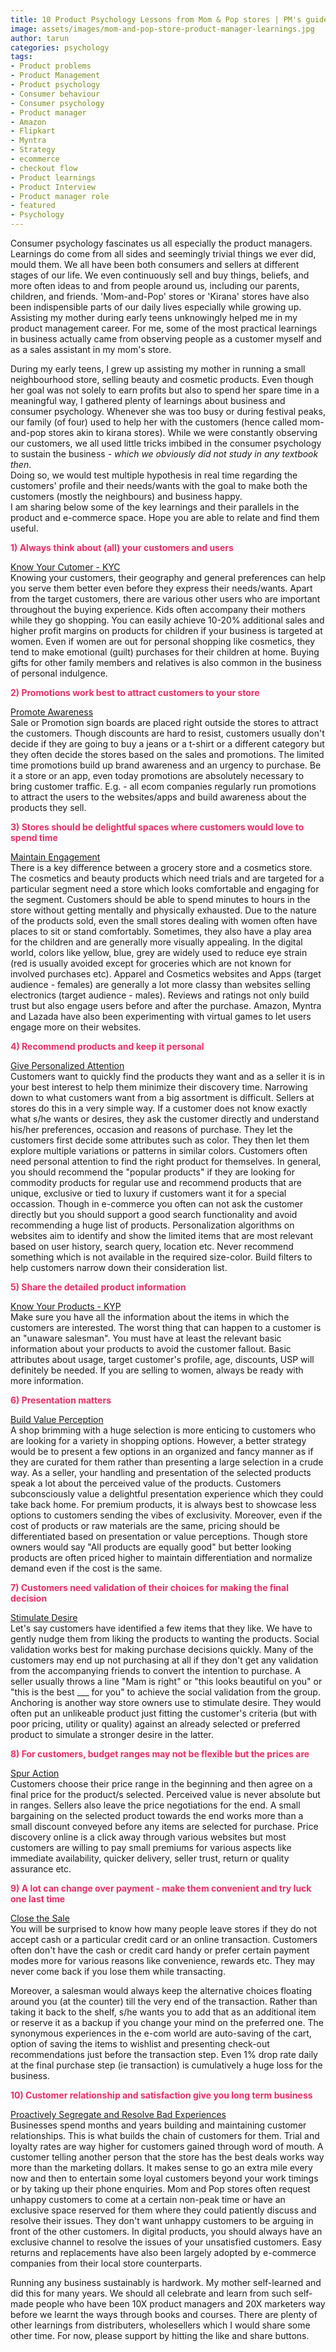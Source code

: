 ```yaml
---
title: 10 Product Psychology Lessons from Mom & Pop stores | PM's guide to business
image: assets/images/mom-and-pop-store-product-manager-learnings.jpg
author: tarun
categories: psychology
tags:
- Product problems
- Product Management
- Product psychology
- Consumer behaviour
- Consumer psychology
- Product manager
- Amazon
- Flipkart
- Myntra
- Strategy
- ecommerce
- checkout flow
- Product learnings
- Product Interview
- Product manager role
- featured
- Psychology
---
```


Consumer psychology fascinates us all especially the product managers. Learnings do come from all sides and seemingly trivial things we ever did, mould them. We all have been both consumers and sellers at different stages of our life. 
We even continuously sell and buy things, beliefs, and more often ideas to and from people around us, including our parents, children, and friends. 'Mom-and-Pop' stores or 'Kirana' stores have also been indispensible parts of our daily lives especially while growing up. Assisting my mother during early teens unknowingly helped me in my product management career. For me, some of the most practical learnings in business actually came from observing people as a customer myself and as a sales assistant in my mom's store. 

During my early teens, I grew up assisting my mother in running a small neighbourhood store, selling beauty and cosmetic products. Even though her goal was not solely to earn profits but also to spend her spare time in a meaningful way, I gathered plenty of learnings about business and consumer psychology. Whenever she was too busy or during festival peaks, our family (of four) used to help her with the customers (hence called mom-and-pop stores akin to kirana stores). While we were constantly observing our customers, we all used little tricks imbibed in the consumer psychology to sustain the business -  <i>which we obviously did not study in any textbook then</i>. <br>Doing so, we would test multiple hypothesis in real time regarding the customers' profile and their needs/wants with the goal to make both the customers (mostly the neighbours) and business happy. <br>I am sharing below some of the key learnings and their parallels in the product and e-commerce space. Hope you are able to relate and find them useful.

<p style="color: #EA2F65"> <b>1) Always think about (all) your customers and users</b></p>

<u>Know Your Cutomer - KYC</u><br>
Knowing your customers, their geography and general preferences can help you serve them better even before they express their needs/wants. Apart from the target customers, there are various other users who are important throughout the buying experience. Kids often accompany their mothers while they go shopping. You can easily achieve 10-20% additional sales and higher profit margins on products for children if your business is targeted at women. Even if women are out for personal shopping like cosmetics, they tend to make emotional (guilt) purchases for their children at home. Buying gifts for other family members and relatives is also common in the business of personal indulgence.

<p style="color: #EA2F65"> <b>2) Promotions work best to attract customers to your store</b></p>

<u>Promote Awareness</u><br>
Sale or Promotion sign boards are placed right outside the stores to attract the customers. Though discounts are hard to resist, customers usually don't decide if they are going to buy a jeans or a t-shirt or a different category but they often decide the stores based on the sales and promotions. The limited time promotions build up brand awareness and an urgency to purchase. Be it a store or an app, even today promotions are absolutely necessary to bring customer traffic. E.g. - all ecom companies regularly run promotions to attract the users to the websites/apps and build awareness about the products they sell. 

<p style="color: #EA2F65"> <b>3) Stores should be delightful spaces where customers would love to spend time </b></p>

<u>Maintain Engagement</u><br>
There is a key difference between a grocery store and a cosmetics store. The cosmetics and beauty products which need trials and are targeted for a particular segment need a store which looks comfortable and engaging for the segment. Customers should be able to spend minutes to hours in the store without getting mentally and physically exhausted. Due to the nature of the products sold, even the  small stores dealing with women often have places to sit or stand comfortably. Sometimes, they also have a play area for the children and are generally more visually appealing.
In the digital world, colors like yellow, blue, grey are widely used to reduce eye strain (red is usually avoided except for groceries which are not known for involved purchases etc). Apparel and Cosmetics websites and Apps (target audience - females) are generally a lot more classy than websites selling electronics (target audience - males).  Reviews and ratings not only build trust but also engage users before and after the purchase. Amazon, Myntra and Lazada have also been experimenting with virtual games to let users engage more on their websites.

<p style="color: #EA2F65"> <b>4)  Recommend products and keep it personal</b></p>

<u>Give Personalized Attention</u> <br>
Customers want to quickly find the products they want and as a seller it is in your best interest to help them minimize their discovery time. Narrowing down to what customers want from a big assortment is difficult. Sellers at stores do this in a very simple way.  If a customer does not know exactly what s/he wants or desires, they ask the customer directly and understand his/her preferences, occasion and reasons of purchase. They let the customers first decide some attributes such as color. They then let them explore multiple variations or patterns in similar colors. Customers often need personal attention to find the right product for themselves. In general, you should recommend the "popular products" if they are looking for commodity products for regular use and recommend products that are unique, exclusive or tied to luxury if customers want it for a special occassion.
Though in e-commerce you often can not ask the customer directly but you should support a good search functionality and avoid recommending a huge list of products. Personalization algorithms on websites aim to identify and show the limited items that are most relevant based on user history, search query, location etc. Never recommend something which is not available in the required size-color. Build filters to help customers narrow down their consideration list.

<p style="color: #EA2F65"> <b>5) Share the detailed product information </b></p>

<u>Know Your Products - KYP</u><br>
Make sure you have all the information about the items in which the customers are interested.
The worst thing that can happen to a customer is an "unaware salesman". You must have at least the relevant basic information about your products to avoid the customer fallout. Basic attributes about usage, target customer's profile, age, discounts, USP will definitely be needed. If you are selling to women, always be ready with more information. 

<p style="color: #EA2F65"> <b>6) Presentation matters </b></p>

<u>Build Value Perception</u><br>
A shop brimming with a huge selection is more enticing to customers who are looking for a variety in shopping options. 
However, a better strategy would be to present a few options in an organized and fancy manner as if they are curated for them rather than presenting a large selection in a crude way. As a seller, your handling and presentation of the selected products speak a lot about the perceived value of the products. Customers subconsciously value a delightful presentation experience which they could take back home. For premium products, it is always best to showcase less options to customers sending the vibes of exclusivity.
Moreover, even if the cost of products or raw materials are the same, pricing should be differentiated based on presentation or value perceptions. Though store owners would say "All products are equally good" but better looking products are often priced higher to maintain differentiation and normalize demand even if the cost is the same.

<p style="color: #EA2F65"> <b>7) Customers need validation of their choices for making the final decision</b></p>

<u>Stimulate Desire</u> <br>
Let's say customers have identified a few items that they like. We have to gently nudge them from liking the products to wanting the products. Social validation works best for making purchase decisions quickly.  Many of the customers may end up not purchasing at all if they don't get any validation from the accompanying friends to convert the intention to purchase. A seller usually throws a line "Mam is right" or "this looks beautiful on you" or "this is the best ___ for you" to achieve the social validation from the group. Anchoring is another way  store owners use to stimulate desire. They would often put an unlikeable product just fitting the customer's criteria (but with poor pricing, utility or quality) against an already selected or preferred product to simulate a stronger desire in the latter.

<p style="color: #EA2F65"> <b>8) For customers, budget ranges may not be flexible but the prices are</b></p>

<u>Spur Action</u><br>
Customers choose their price range in the beginning and then agree on a final price for the product/s selected. Perceived value is never absolute but in ranges. Sellers also leave the price negotiations for the end. A small bargaining on the selected product towards the end works more than a small discount conveyed before any items are selected for purchase. Price discovery online is a click away through various websites but most customers are willing to pay small premiums for various aspects like immediate availability, quicker delivery, seller trust, return or quality assurance etc.

<p style="color: #EA2F65"> <b>9) A lot can change over payment - make them convenient and try luck one last time</b></p>

<u>Close the Sale</u> <br>
You will be surprised to know how many people leave stores if they do not accept cash or a particular credit card or an online transaction. Customers often don't have the cash or credit card handy or prefer certain payment modes more for various reasons like convenience, rewards etc. They may never come back if you lose them while transacting. 

Moreover, a salesman would always keep the alternative choices floating around you (at the counter) till the very end of the transaction. Rather than taking it back to the shelf, s/he wants you to add that as an additional item or reserve it as a backup if you change your mind on the preferred one. The synonymous experiences in the e-com world are auto-saving of the cart, option of saving the items to wishlist and presenting check-out recommendations just before the transaction step. Even 1% drop rate daily at the final purchase step (ie transaction) is cumulatively a huge loss for the business.

<p style="color: #EA2F65"> <b>10) Customer relationship and satisfaction give you long term business </b></p>

<u>Proactively Segregate and Resolve Bad Experiences</u> <br>
Businesses spend months and years building and maintaining customer relationships. This is what builds the chain of customers for them. Trial and loyalty rates are way higher for customers gained through word of mouth. A customer telling another person that the store has the best deals works way more than the marketing dollars. It makes sense to go an extra mile every now and then to entertain some loyal customers beyond your work timings or by taking up their phone enquiries. Mom and Pop stores often request unhappy customers to come at a certain non-peak time or have an exclusive space reserved for them where they could patiently discuss and resolve their issues. They don't want unhappy customers to be arguing in front of the other customers. In digital products, you should always have an exclusive channel to resolve the issues of your unsatisfied customers. Easy returns and replacements have also been largely adopted by e-commerce companies from their local store counterparts.

Running any business sustainably is hardwork. My mother self-learned and did this for many years. We should all celebrate and learn from such self-made people who have been 10X product managers and 20X marketers way before we learnt the ways through books and courses. 
There are plenty of other learnings from distributers, wholesellers which I would share some other time.
For now, please support by hitting the like and share buttons.